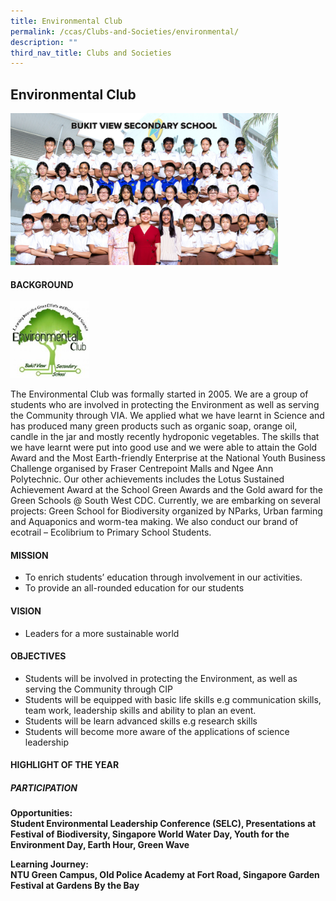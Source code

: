 ```yaml
---
title: Environmental Club
permalink: /ccas/Clubs-and-Societies/environmental/
description: ""
third_nav_title: Clubs and Societies
---
```

## Environmental Club

<img src="/images/ENVIRONMENTAL CLUB - Formal.jpg" style="width:85%">

#### BACKGROUND

<img src="/images/club_logo (200 x 195).jpg" style="width:25%">

The Environmental Club was formally started in 2005. We are a group of students who are involved in protecting the Environment as well as serving the Community through VIA. We applied what we have learnt in Science and has produced many green products such as organic soap, orange oil, candle in the jar and mostly recently hydroponic vegetables. The skills that we have learnt were put into good use and we were able to attain the Gold Award and the Most Earth-friendly Enterprise at the National Youth Business Challenge organised by Fraser Centrepoint Malls and Ngee Ann Polytechnic. Our other achievements includes the Lotus Sustained Achievement Award at the School Green Awards and the Gold award for the Green Schools @ South West CDC. Currently, we are embarking on several projects: Green School for Biodiversity organized by NParks, Urban farming and Aquaponics and worm-tea making. We also conduct our brand of ecotrail – Ecolibrium to Primary School Students.

#### MISSION

 *   To enrich students’ education through involvement in our activities.
 *   To provide an all-rounded education for our students

#### VISION

 *   Leaders for a more sustainable world

#### OBJECTIVES

 *   Students will be involved in protecting the Environment, as well as serving the Community through CIP
 *   Students will be equipped with basic life skills e.g communication skills, team work, leadership skills and ability to plan an event.
 *   Students will be learn advanced skills e.g research skills
 *   Students will become more aware of the applications of science leadership

#### HIGHLIGHT OF THE YEAR

##### PARTICIPATION

**Opportunities:**<br>
**Student Environmental Leadership Conference (SELC), Presentations at Festival of Biodiversity, Singapore World Water Day, Youth for the Environment Day, Earth Hour, Green Wave**  

**Learning Journey:**<br>
**NTU Green Campus, Old Police Academy at Fort Road, Singapore Garden Festival at Gardens By the Bay**

